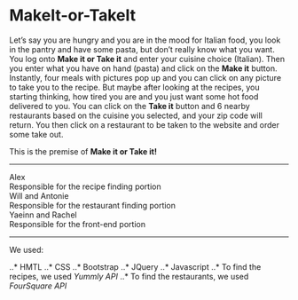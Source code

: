 # MakeIt-or-TakeIt

Let’s say you are hungry and you are in the mood for Italian food, you look in the pantry and have some pasta, but don’t really know what you want. You log onto **Make it or Take it** and enter your cuisine choice (Italian). Then you enter what you have on hand (pasta) and click on the **Make it** button. Instantly, four meals with pictures pop up and you can click on any picture to take you to the recipe. But maybe after looking at the recipes, you starting thinking, how tired you are and you just want some hot food delivered to you. You can click on the **Take it** button and 6 nearby restaurants based on the cuisine you selected, and your zip code will return. You then click on a restaurant to be taken to the website and order some take out.

This is the premise of **Make it or Take it!** 

***

<dl>
  <dt>Alex</dt>
  <dr>Responsible for the recipe finding portion</dr>
  
  <dt>Will and Antonie</dt>
  <dr>Responsible for the restaurant finding portion</dr>

  <dt>Yaeinn and Rachel</dt>
  <dr>Responsible for the front-end portion</dr>

</dl>

***
We used:

..* HMTL
..* CSS
..* Bootstrap
..* JQuery
..* Javascript
..* To find the recipes, we used *Yummly API*
..* To find the restaurants, we used *FourSquare API*

